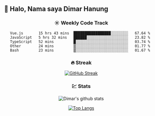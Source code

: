## 👋 Halo, Nama saya **Dimar Hanung**

<center>

### :sunny: Weekly Code Track
<!--START_SECTION:waka-->
```text
Vue.js       15 hrs 43 mins  █████████████████░░░░░░░░   67.64 % 
JavaScript   5 hrs 32 mins   ██████░░░░░░░░░░░░░░░░░░░   23.82 % 
TypeScript   52 mins         █░░░░░░░░░░░░░░░░░░░░░░░░   03.74 % 
Other        24 mins         ▒░░░░░░░░░░░░░░░░░░░░░░░░   01.77 % 
Bash         23 mins         ▒░░░░░░░░░░░░░░░░░░░░░░░░   01.67 % 
```
<!--END_SECTION:waka-->

### :fire: Streak

[![GitHub Streak](http://github-readme-streak-stats.herokuapp.com?user=dimar-hanung)](https://git.io/streak-stats)

### :chart: Stats

![Dimar's github stats](https://github-readme-stats.vercel.app/api?username=dimar-hanung&show_icons=true&theme=vue)

[![Top Langs](https://github-readme-stats.vercel.app/api/top-langs/?username=dimar-hanung)](#)

</center>
